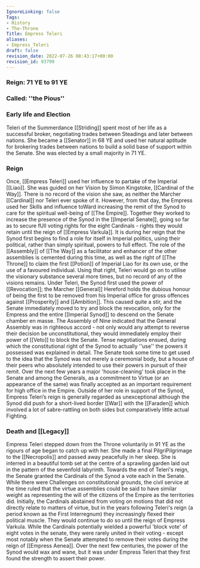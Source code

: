 ```yaml
---
IgnoreLinking: false
Tags:
- History
- The-Throne
Title: Empress Teleri
aliases:
- Empress_Teleri
draft: false
revision_date: 2022-07-26 08:43:17+00:00
revision_id: 93799
---
```


### Reign: 71 YE to 91 YE
### Called: ''the Pious''
### Early life and Election
Teleri of the Summerdance [[Striding]] spent most of her life as a successful broker, negotiating trades between Steadings and later between nations. She became a [[Senator]] in 68 YE and used her natural aptitude for brokering trades between nations to build a solid base of support within the Senate.  She was elected by a small majority in 71 YE. 
### Reign
Once, [[Empress Teleri]] used her influence to partake of the Imperial [[Liao]]. She was guided on her Vision by Simon Kingstoke, [[Cardinal of the Way]]. There is no record of the vision she saw, as neither the Marcher [[Cardinal]] nor Teleri ever spoke of it. However, from that day, the Empress used her Skills and influence toWard increasing the remit of the Synod to care for the spiritual well-being of [[The Empire]]. Together they worked to increase the presence of the Synod in the [[Imperial Senate]], going so far as to secure fUll voting rights for the eight Cardinals - rights they would retain until the reign of [[Empress Varkula]].
It is during her reign that the Synod first begins to find a role for itself in Imperial politics, using their political, rather than simply spiritual, powers to full effect. The role of the [[Assembly]] of [[The Way]] as a facilitator and enhancer of the other assemblies is cemented during this time, as well as the right of [[The Throne]] to claim the first [[Potion]] of Imperial Liao for its own use, or the use of a favoured individual. Using that right, Teleri would go on to utilise the visionary substance several more times, but no record of any of the visions remains.
Under Teleri, the Synod first used the power of [[Revocation]]; the Marcher [[General]] Hereford holds the dubious honour of being the first to be removed from his Imperial office for gross offences against [[Prosperity]] and [[Ambition]]. This caused quite a stir, and the Senate immediately moved to try and block the revocation, only for the Empress and the entire [[Imperial Synod]] to descend on the Senate chamber en masse. The Assembly of Nine indicated that the General Assembly was in righteous accord - not only would any attempt to reverse their decision be unconstitutional, they would immediately employ their power of [[Veto]] to block the Senate.
Tense negotiations ensued, during which the constitutional right of the Synod to actually ''use'' the powers it possessed was explained in detail. The Senate took some time to get used to the idea that the Synod was not merely a ceremonial body, but a house of their peers who absolutely intended to use their powers in pursuit of their remit. Over the next few years a major 'house-cleaning' took place in the Senate and among the Generals, as a commitment to Virtue (or an appearance of the same) was finally accepted as an important requirement for high office in the Empire.
Outside of her role in support of the Synod, Empress Teleri’s reign is generally regarded as unexceptional although the Synod did push for a short-lived border [[War]] with the [[Faraden]] which involved a lot of sabre-rattling on both sides but comparatively little actual Fighting.
### Death and [[Legacy]]
Empress Teleri stepped down from the Throne voluntarily in 91 YE as the rigours of age began to catch up with her. She made a final PilgriPilgrimage to the [[Necropolis]] and passed away peacefully in her sleep. She is interred in a beautiful tomb set at the centre of a sprawling garden laid out in the pattern of the sevenfold labyrinth.
Towards the end of Teleri's reign, the Senate granted the Cardinals of the Synod a vote each in the Senate. While there were Challenges on constitutional grounds, the civil service at the time ruled that the virtue assemblies could be said to have similar weight as representing the will of the citizens of the Empire as the territories did. Initially, the Cardinals abstained from voting on motions that did not directly relate to matters of virtue, but in the years following Teleri's reign (a period known as the First Interregnum) they increasingly flexed their political muscle. They would continue to do so until the reign of Empress Varkula. While the Cardinals potentially wielded a powerful 'block vote' of eight votes in the senate, they were rarely united in their voting - except most notably when the Senate attempted to remove their votes during the reign of [[Empress Aenea]].
Over the next few centuries, the power of the Synod would wax and wane, but it was under Empress Teleri that they first found the strength to assert their power.